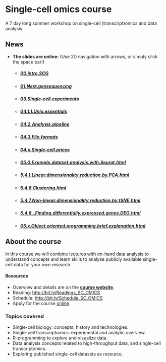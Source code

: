 # Single-cell omics course
A 7 day long summer workshop on single-cell (transcript)omics and data analysis.



## News

- **The slides are online:** 
  (Use 2D navigation with arrows, or simply click the space bar!)

  - ##### [00.intro.SCG](https://rawgit.com/vertesy/Single-Cell-Omics-Course/master/Course.materials.SCG/00.intro.SCG.html)

  - ##### [01.Next.gensequencing](https://rawgit.com/vertesy/Single-Cell-Omics-Course/master/Course.materials.SCG/01.Next.gensequencing.html)

  - ##### [03.Single-cell.experiments](https://rawgit.com/vertesy/Single-Cell-Omics-Course/master/Course.materials.SCG/03.Single-cell.experiments.html)

  - ##### [04.1.1.Unix.essentials](https://rawgit.com/vertesy/Single-Cell-Omics-Course/master/Course.materials.SCG/04.1.1.Unix.essentials.html)

  - ##### [04.2.Analysis.pipeline](https://rawgit.com/vertesy/Single-Cell-Omics-Course/master/Course.materials.SCG/04.2.Analysis.pipeline.html)

  - ##### [04.3.File.formats](https://rawgit.com/vertesy/Single-Cell-Omics-Course/master/Course.materials.SCG/04.3.File.formats.html)

  - ##### [04.x.Single-cell.prices](https://rawgit.com/vertesy/Single-Cell-Omics-Course/master/Course.materials.SCG/04.x.Single-cell.prices.html)

  - ##### [05.0.Example.dataset.analysis.with.Seurat.html](https://rawgit.com/vertesy/Single-Cell-Omics-Course/master/Course.materials.SCG/05.0.Example.dataset.analysis.with.Seurat.html)

  - ##### [5.4.1.Linear.dimensionality.reduction.by.PCA.html](https://rawgit.com/vertesy/Single-Cell-Omics-Course/master/Course.materials.SCG/5.4.1.Linear.dimensionality.reduction.by.PCA.html)

  - ##### [5.4.6.Clustering.html](https://rawgit.com/vertesy/Single-Cell-Omics-Course/master/Course.materials.SCG/5.4.6.Clustering.html)

  - ##### [5.4.7.Non-linear.dimensionality.reduction.by.tSNE.html](https://rawgit.com/vertesy/Single-Cell-Omics-Course/master/Course.materials.SCG/5.4.7.Non-linear.dimensionality.reduction.by.tSNE.html)

  - ##### [5.4.8._Finding.differentially.expressed.genes.DEG.html](https://rawgit.com/vertesy/Single-Cell-Omics-Course/master/Course.materials.SCG/5.4.8._Finding.differentially.expressed.genes.DEG.html)

  - ##### [05.x.Object.oriented.programming.brief.explanation.html](https://rawgit.com/vertesy/Single-Cell-Omics-Course/master/Course.materials.SCG/05.x.Object.oriented.programming.brief.explanation.html)









## About the course

In this course we will combine lectures with on-hand data analysis to understand concepts and learn skills to analyze publicly available single-cell data for your own research.

#### Resources

- Overview and details are on the [**course website**](https://vertesy.github.io/Single-Cell-Omics-Course/).
- Reading: <http://bit.ly/Readings_SC_OMICS>
- Schedule:  <http://bit.ly/Schedule_SC_OMICS>
- Apply for the course [online](https://goo.gl/forms/kLacWZkMCS3B2hrG3).



### Topics covered

- Single-cell biology: concepts, history and technologies.
- Single-cell transcriptomics: experimental and analytic overview.
- R-programming to explore and visualize data.
- Data analysis concepts related to high-throughput data, and single-cell transcriptomics.
- Exploring published single-cell datasets as resource.
